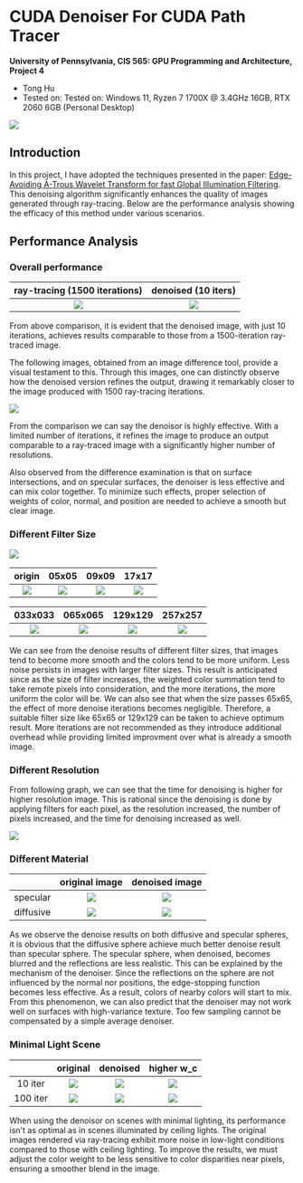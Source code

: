 CUDA Denoiser For CUDA Path Tracer
==================================

**University of Pennsylvania, CIS 565: GPU Programming and Architecture, Project 4**

* Tong Hu
* Tested on: Tested on: Windows 11, Ryzen 7 1700X @ 3.4GHz 16GB, RTX 2060 6GB (Personal Desktop)

![](./img/257x257.png)

## Introduction
In this project, I have adopted the techniques presented in the paper: [Edge-Avoiding À-Trous Wavelet Transform for fast Global
Illumination Filtering](https://jo.dreggn.org/home/2010_atrous.pdf). This denoising algorithm significantly enhances the quality of images generated through ray-tracing. Below are the performance analysis showing the efficacy of this method under various scenarios.


## Performance Analysis
### Overall performance

|ray-tracing (1500 iterations) | denoised (10 iters)| 
|:-:|:-:|
|![](./img/iter1500.png) | ![](./img/129x129.png)|

From above comparison, it is evident that the denoised image, with just 10 iterations, achieves results comparable to those from a 1500-iteration ray-traced image.

The following images, obtained from an image difference tool, provide a visual testament to this. Through this images, one can distinctly observe how the denoised version refines the output, drawing it remarkably closer to the image produced with 1500 ray-tracing iterations. 

![](./img/diff_iter1500_iter10_filtersize129.png)

From the comparison we can say the denoisor is highly effective. With a limited number of iterations, it refines the image to produce an output comparable to a ray-traced image with a significantly higher number of resolutions.

Also observed from the difference examination is that on surface intersections, and on specular surfaces, the denoiser is less effective and can mix color together. To minimize such effects, proper selection of weights of color, normal, and position are needed to achieve a smooth but clear image.


### Different Filter Size

![](./img/runtime_vs_filtersize.png)


origin | 05x05 | 09x09 | 17x17
:-:|:-:|:-:|:-:
![](./img/specular.png) | ![](./img/5x5.png) |![](./img/9x9.png) | ![](./img/17x17.png) 

033x033 | 065x065 | 129x129 | 257x257
:-:|:-:|:-:|:-:
![](./img/33x33.png) | ![](./img/65x65.png) |![](./img/129x129.png) | ![](./img/257x257.png) 

We can see from the denoise results of different filter sizes, that images tend to become more smooth and the colors tend to be more uniform. Less noise persists in images with larger filter sizes. This result is anticipated since as the size of filter increases, the weighted color summation tend to take remote pixels into consideration, and the more iterations, the more uniform the color will be. We can also see that when the size passes 65x65, the effect of more denoise iterations becomes negligible. Therefore, a suitable filter size like 65x65 or 129x129 can be taken to achieve optimum result. More iterations are not recommended as they introduce additional overhead while providing limited improvment over what is already a smooth image.

### Different Resolution

From following graph, we can see that the time for denoising is higher for higher resolution image. This is rational since the denoising is done by applying filters for each pixel, as the resolution increased, the number of pixels increased, and the time for denoising increased as well. 

![](./img/runtime_vs_resolution.png)


### Different Material
||original image|denoised image|
|:-:|:-:|:-:|
|specular|![](./img/specular.png)|![](./img/specular_denoise.png)|
|diffusive|![](./img/diffusive.png)|![](./img/diffusive_denoise.png)|

As we observe the denoise results on both diffusive and specular spheres, it is obvious that the diffusive sphere achieve much better denoise result than specular sphere. The specular sphere, when denoised, becomes blurred and the reflections are less realistic. This can be explained by the mechanism of the denoiser. Since the reflections on the sphere are not influenced by the normal nor positions, the edge-stopping function becomes less effective. As a result, colors of nearby colors will start to mix. From this phenomenon, we can also predict that the denoiser may not work well on surfaces with high-variance texture. Too few sampling cannot be compensated by a simple average denoiser.

### Minimal Light Scene
|          | original    | denoised    | higher w_c  |
| :-: | :-: | :-: | :-: |
| 10 iter  | ![](./img/small_light_10_iter.png) | ![](./img/small_light_10_iter_denoise.png) | ![](./img/small_light_10_iter_increased_color_weight.png) |
| 100 iter | ![](./img/iter_100.png) | ![](./img/iter_100_wc_15.png) | ![](./img/iter_100_wc_30.png) |

When using the denoisor on scenes with minimal lighting, its performance isn't as optimal as in scenes illuminated by ceiling lights. The original images rendered via ray-tracing exhibit more noise in low-light conditions compared to those with ceiling lighting. To improve the results, we must adjust the color weight to be less sensitive to color disparities near pixels, ensuring a smoother blend in the image.
